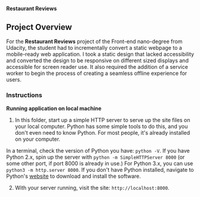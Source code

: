 
#### Restaurant Reviews

## Project Overview

For the **Restaurant Reviews** project of the Front-end nano-degree from Udacity, the student had to incrementally convert a static webpage to a mobile-ready web application. I took a static design that lacked accessibility and converted the design to be responsive on different sized displays and accessible for screen reader use. It also required the addition of a service worker to begin the process of creating a seamless offline experience for users.


### Instructions

**Running application on local machine**

1. In this folder, start up a simple HTTP server to serve up the site files on your local computer. Python has some simple tools to do this, and you don't even need to know Python. For most people, it's already installed on your computer.

In a terminal, check the version of Python you have: `python -V`. If you have Python 2.x, spin up the server with `python -m SimpleHTTPServer 8000` (or some other port, if port 8000 is already in use.) For Python 3.x, you can use `python3 -m http.server 8000`. If you don't have Python installed, navigate to Python's [website](https://www.python.org/) to download and install the software.

2. With your server running, visit the site: `http://localhost:8000`.
